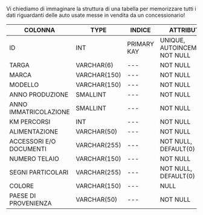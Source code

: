 Vi chiediamo di immaginare la struttura di una tabella per memorizzare tutti i dati riguardanti delle auto usate messe in vendita da un concessionario!

| COLONNA                 | TYPE         | INDICE      | ATTRIBUTI                      |
| ----------------------- | ------------ | ----------- | ------------------------------ |
| ID                      | INT          | PRIMARY KAY | UNIQUE, AUTOINCEMENT, NOT NULL |
| TARGA                   | VARCHAR(6)   | ---         | NOT NULL                       |
| MARCA                   | VARCHAR(150) | ---         | NOT NULL                       |
| MODELLO                 | VARCHAR(150) | ---         | NOT NULL                       |
| ANNO PRODUZIONE         | SMALLINT     | ---         | NOT NULL                       |
| ANNO IMMATRICOLAZIONE   | SMALLINT     | ---         | NOT NULL                       |
| KM PERCORSI             | INT          | ---         | NOT NULL                       |
| ALIMENTAZIONE           | VARCHAR(50)  | ---         | NOT NULL                       |
| ACCESSORI E/O DOCUMENTI | VARCHAR(255) | ---         | NOT NULL, DEFAULT(0)           |
| NUMERO TELAIO           | VARCHAR(150) | ---         | NOT NULL                       |
| SEGNI PARTICOLARI       | VARCHAR(255) | ---         | NOT NULL, DEFAULT(0)           |
| COLORE                  | VARCHAR(150) | ---         | NULL                           |
| PAESE DI PROVENIENZA    | VARCHAR(50)  | ---         | NOT NULL                       |
